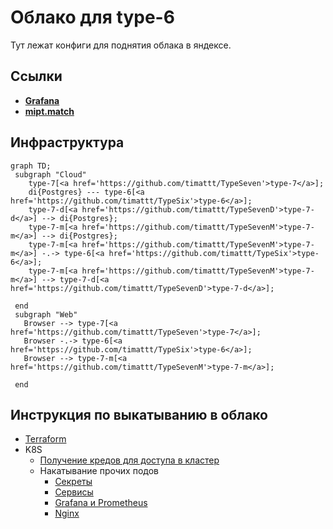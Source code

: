 # Облако для type-6

Тут лежат конфиги для поднятия облака в яндексе.

## Ссылки

* [**Grafana**](https://grafana-shlim-tech.ru/)
* [**mipt.match**](http://mipt-match.ru/)

## Инфраструктура

```mermaid
graph TD;
 subgraph "Cloud"
    type-7[<a href='https://github.com/timattt/TypeSeven'>type-7</a>];
    di{Postgres} --- type-6[<a href='https://github.com/timattt/TypeSix'>type-6</a>];
    type-7-d[<a href='https://github.com/timattt/TypeSevenD'>type-7-d</a>] --> di{Postgres};
    type-7-m[<a href='https://github.com/timattt/TypeSevenM'>type-7-m</a>] --> di{Postgres};
    type-7-m[<a href='https://github.com/timattt/TypeSevenM'>type-7-m</a>] -.-> type-6[<a href='https://github.com/timattt/TypeSix'>type-6</a>];
    type-7-m[<a href='https://github.com/timattt/TypeSevenM'>type-7-m</a>] --> type-7-d[<a href='https://github.com/timattt/TypeSevenD'>type-7-d</a>];

 end
 subgraph "Web"
   Browser --> type-7[<a href='https://github.com/timattt/TypeSeven'>type-7</a>];
   Browser -.-> type-6[<a href='https://github.com/timattt/TypeSix'>type-6</a>];
   Browser --> type-7-m[<a href='https://github.com/timattt/TypeSevenM'>type-7-m</a>];

 end
```

## Инструкция по выкатыванию в облако

* [Terraform](https://github.com/timattt/TypeSixCloud/tree/master/terraform)
* K8S
  * [Получение кредов для доступа в кластер](https://github.com/timattt/TypeSixCloud/tree/master/k8s/clusterCredentials)
  * Накатывание прочих подов
    * [Секреты](https://github.com/timattt/TypeSixCloud/tree/master/k8s/secrets)
    * [Сервисы](https://github.com/timattt/TypeSixCloud/tree/master/k8s/services)
    * [Grafana и Prometheus](https://github.com/timattt/TypeSixCloud/tree/master/k8s/grafanaAndPrometheus)
    * [Nginx](https://github.com/timattt/TypeSixCloud/tree/master/k8s/nginx)
